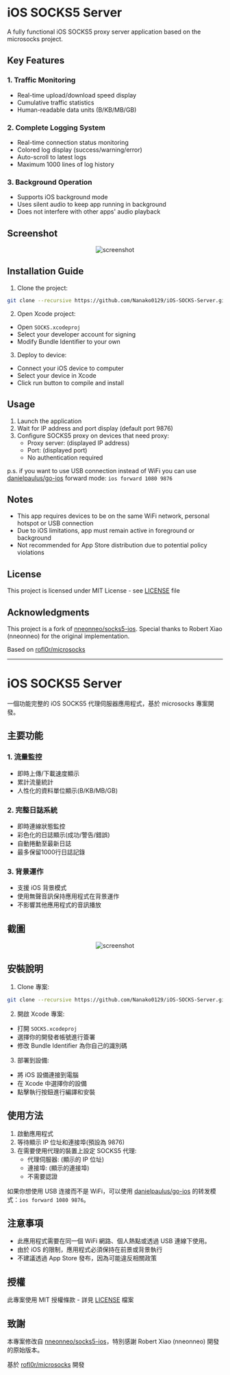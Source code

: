 # iOS SOCKS5 Server

A fully functional iOS SOCKS5 proxy server application based on the microsocks project.

## Key Features

### 1. Traffic Monitoring
- Real-time upload/download speed display
- Cumulative traffic statistics
- Human-readable data units (B/KB/MB/GB)

### 2. Complete Logging System
- Real-time connection status monitoring
- Colored log display (success/warning/error)
- Auto-scroll to latest logs
- Maximum 1000 lines of log history

### 3. Background Operation
- Supports iOS background mode
- Uses silent audio to keep app running in background
- Does not interfere with other apps' audio playback

## Screenshot
<p align="center">
    <img src="https://github.com/user-attachments/assets/03d37bb4-308c-46f6-b3cb-077372cb7643" alt="screenshot">
</p>


## Installation Guide

1. Clone the project:
```bash
git clone --recursive https://github.com/Nanako0129/iOS-SOCKS-Server.git
```

2. Open Xcode project:
- Open `SOCKS.xcodeproj`
- Select your developer account for signing
- Modify Bundle Identifier to your own

3. Deploy to device:
- Connect your iOS device to computer
- Select your device in Xcode
- Click run button to compile and install

## Usage

1. Launch the application
2. Wait for IP address and port display (default port 9876)
3. Configure SOCKS5 proxy on devices that need proxy:
   - Proxy server: (displayed IP address)
   - Port: (displayed port)
   - No authentication required

p.s. if you want to use USB connection instead of WiFi you can use [danielpaulus/go-ios](https://github.com/danielpaulus/go-ios) forward mode: `ios forward 1080 9876`

## Notes

- This app requires devices to be on the same WiFi network, personal hotspot or USB connection
- Due to iOS limitations, app must remain active in foreground or background
- Not recommended for App Store distribution due to potential policy violations

## License

This project is licensed under MIT License - see [LICENSE](LICENSE) file

## Acknowledgments

This project is a fork of [nneonneo/socks5-ios](https://github.com/nneonneo/socks5-ios). Special thanks to Robert Xiao (nneonneo) for the original implementation.

Based on [rofl0r/microsocks](https://github.com/rofl0r/microsocks)

---

# iOS SOCKS5 Server

一個功能完整的 iOS SOCKS5 代理伺服器應用程式，基於 microsocks 專案開發。

## 主要功能

### 1. 流量監控
- 即時上傳/下載速度顯示
- 累計流量統計
- 人性化的資料單位顯示(B/KB/MB/GB)

### 2. 完整日誌系統
- 即時連線狀態監控
- 彩色化的日誌顯示(成功/警告/錯誤)
- 自動捲動至最新日誌
- 最多保留1000行日誌記錄

### 3. 背景運作
- 支援 iOS 背景模式
- 使用無聲音訊保持應用程式在背景運作
- 不影響其他應用程式的音訊播放

## 截圖
<p align="center">
    <img src="https://github.com/user-attachments/assets/03d37bb4-308c-46f6-b3cb-077372cb7643" alt="screenshot">
</p>

## 安裝說明

1. Clone 專案:
```bash
git clone --recursive https://github.com/Nanako0129/iOS-SOCKS-Server.git
```

2. 開啟 Xcode 專案:
- 打開 `SOCKS.xcodeproj`
- 選擇你的開發者帳號進行簽署
- 修改 Bundle Identifier 為你自己的識別碼

3. 部署到設備:
- 將 iOS 設備連接到電腦
- 在 Xcode 中選擇你的設備
- 點擊執行按鈕進行編譯和安裝

## 使用方法

1. 啟動應用程式
2. 等待顯示 IP 位址和連接埠(預設為 9876)
3. 在需要使用代理的裝置上設定 SOCKS5 代理:
   - 代理伺服器: (顯示的 IP 位址)
   - 連接埠: (顯示的連接埠)
   - 不需要認證

如果你想使用 USB 连接而不是 WiFi，可以使用 [danielpaulus/go-ios](https://github.com/danielpaulus/go-ios) 的转发模式：`ios forward 1080 9876`。

## 注意事項

- 此應用程式需要在同一個 WiFi 網路、個人熱點或透過 USB 連線下使用。
- 由於 iOS 的限制，應用程式必須保持在前景或背景執行
- 不建議透過 App Store 發布，因為可能違反相關政策

## 授權

此專案使用 MIT 授權條款 - 詳見 [LICENSE](LICENSE) 檔案

## 致謝

本專案修改自 [nneonneo/socks5-ios](https://github.com/nneonneo/socks5-ios)，特別感謝 Robert Xiao (nneonneo) 開發的原始版本。

基於 [rofl0r/microsocks](https://github.com/rofl0r/microsocks) 開發

